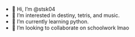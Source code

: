 - 👋 Hi, I’m @stsk04
- 👀 I’m interested in destiny, tetris, and music.
- 🌱 I’m currently learning python.
- 💞️ I’m looking to collaborate on schoolwork lmao

<!---
stsk04/stsk04 is a ✨ special ✨ repository because its `README.md` (this file) appears on your GitHub profile.
You can click the Preview link to take a look at your changes.
--->

